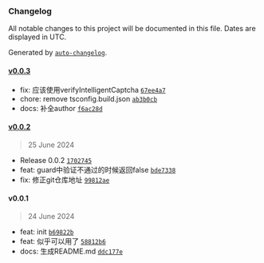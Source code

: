### Changelog

All notable changes to this project will be documented in this file. Dates are displayed in UTC.

Generated by [`auto-changelog`](https://github.com/CookPete/auto-changelog).

#### [v0.0.3](https://github.com/bangbang93/nestjs-aliyun-captcha/compare/v0.0.2...v0.0.3)

- fix: 应该使用verifyIntelligentCaptcha [`67ee4a7`](https://github.com/bangbang93/nestjs-aliyun-captcha/commit/67ee4a7f79c45ab35485590a63a0a78c61b45c3f)
- chore: remove tsconfig.build.json [`ab3b0cb`](https://github.com/bangbang93/nestjs-aliyun-captcha/commit/ab3b0cb58565cbca9d1895a862111232162edee4)
- docs: 补全author [`f6ac28d`](https://github.com/bangbang93/nestjs-aliyun-captcha/commit/f6ac28d707daee3539a10bd62ed7a2634c8626c1)

#### [v0.0.2](https://github.com/bangbang93/nestjs-aliyun-captcha/compare/v0.0.1...v0.0.2)

> 25 June 2024

- Release 0.0.2 [`1702745`](https://github.com/bangbang93/nestjs-aliyun-captcha/commit/17027456f15c713d05bbb0ff4a56cbae5c6660aa)
- feat: guard中验证不通过的时候返回false [`bde7338`](https://github.com/bangbang93/nestjs-aliyun-captcha/commit/bde7338cfb31a4915c5bb79936f2902843fb306b)
- fix: 修正git仓库地址 [`99812ae`](https://github.com/bangbang93/nestjs-aliyun-captcha/commit/99812ae99d22930047835c558a3612a028484305)

#### v0.0.1

> 24 June 2024

- feat: init [`b69822b`](https://github.com/bangbang93/nestjs-aliyun-captcha/commit/b69822b68d6146bb1dc670d71a7c3d0f23c44da8)
- feat: 似乎可以用了 [`58812b6`](https://github.com/bangbang93/nestjs-aliyun-captcha/commit/58812b66466c789a84cf03d1904323e323b4c71f)
- docs: 生成README.md [`ddc177e`](https://github.com/bangbang93/nestjs-aliyun-captcha/commit/ddc177e3bed5a2e979207aed8c295085e0fba4ab)
